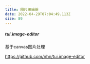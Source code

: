 ```yaml
---
title: 图片编辑器
date: 2022-04-29T07:04:49.113Z
size: 89
---
```

##### tui.image-editor

基于canvas图片处理

https://github.com/nhn/tui.image-editor
